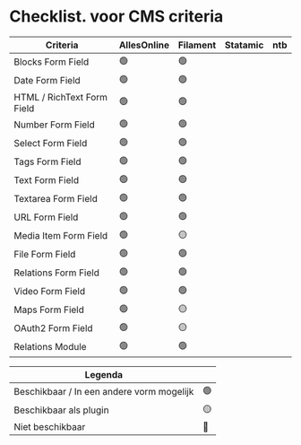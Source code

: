 # Checklist. voor CMS criteria

| Criteria                   | AllesOnline | Filament | Statamic | ntb |
| -------------------------- | ----------- | -------- | -------- | --- |
| Blocks Form Field          | 🟢          | 🟢       |          |     |
| Date Form Field            | 🟢          | 🟢       |          |     |
| HTML / RichText Form Field | 🟢          | 🟢       |          |     |
| Number Form Field          | 🟢          | 🟢       |          |     |
| Select Form Field          | 🟢          | 🟢       |          |     |
| Tags Form Field            | 🟢          | 🟢       |          |     |
| Text Form Field            | 🟢          | 🟢       |          |     |
| Textarea Form Field        | 🟢          | 🟢       |          |     |
| URL Form Field             | 🟢          | 🟢       |          |     |
| Media Item Form Field      | 🟢          | 🟡       |          |     |
| File Form Field            | 🟢          | 🟢       |          |     |
| Relations Form Field       | 🟢          | 🟢       |          |     |
| Video Form Field           | 🟢          | 🟢       |          |     |
| Maps Form Field            | 🟢          | 🟡       |          |     |
| OAuth2 Form Field          | 🟢          | 🟡       |          |     |
| Relations Module           | 🟢          | 🟢<br>   |          |     |

| **Legenda**                               |     |
| ----------------------------------------- | --- |
| Beschikbaar / In een andere vorm mogelijk | 🟢  |
| Beschikbaar als plugin                    | 🟡  |
| Niet beschikbaar                          | 🔴  |
